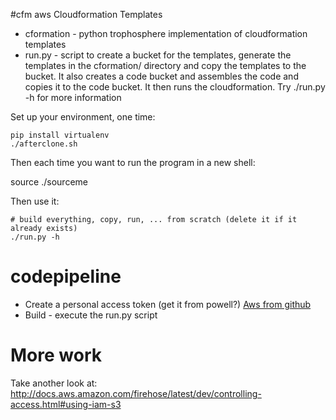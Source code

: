 #cfm aws Cloudformation Templates
* cformation - python trophosphere implementation of cloudformation templates
* run.py - script to create a bucket for the templates, generate the templates in the cformation/ directory
and copy the templates to the bucket. It also creates a code bucket and assembles the code and copies it to the code bucket.
It then runs the cloudformation.
Try ./run.py -h for more information

Set up your environment, one time:

    pip install virtualenv
    ./afterclone.sh

Then each time you want to run the program in a new shell:

   source ./sourceme

Then use it:

    # build everything, copy, run, ... from scratch (delete it if it already exists)
    ./run.py -h

# codepipeline
* Create a personal access token (get it from powell?) [Aws from github](http://docs.aws.amazon.com/codepipeline/latest/userguide/troubleshooting.html#troubleshooting-gs2)
* Build - execute the run.py script

# More work
Take another look at:
http://docs.aws.amazon.com/firehose/latest/dev/controlling-access.html#using-iam-s3
